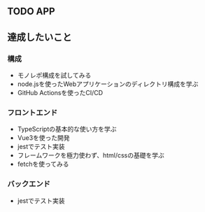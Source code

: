 ## TODO APP

## 達成したいこと
### 構成
- モノレポ構成を試してみる
- node.jsを使ったWebアプリケーションのディレクトリ構成を学ぶ
- GitHub Actionsを使ったCI/CD
### フロントエンド
- TypeScriptの基本的な使い方を学ぶ
- Vue3を使った開発
- jestでテスト実装
- フレームワークを極力使わず、html/cssの基礎を学ぶ
- fetchを使ってみる
### バックエンド
- jestでテスト実装